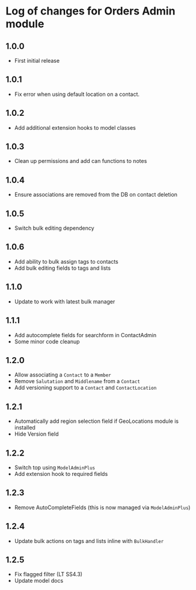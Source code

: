 # Log of changes for Orders Admin module

## 1.0.0

* First initial release

## 1.0.1

* Fix error when using default location on a contact.

## 1.0.2

* Add additional extension hooks to model classes

## 1.0.3

* Clean up permissions and add can functions to notes

## 1.0.4

* Ensure associations are removed from the DB on contact deletion

## 1.0.5

* Switch bulk editing dependency 

## 1.0.6

* Add ability to bulk assign tags to contacts
* Add bulk editing fields to tags and lists 

## 1.1.0

* Update to work with latest bulk manager

## 1.1.1

* Add autocomplete fields for searchform in ContactAdmin
* Some minor code cleanup

## 1.2.0

* Allow associating a `Contact` to a `Member`
* Remove `Salutation` and `Middlename` from a `Contact`
* Add versioning support to a `Contact` and `ContactLocation`

## 1.2.1

* Automatically add region selection field if GeoLocations module is installed
* Hide Version field

## 1.2.2

* Switch top using `ModelAdminPlus`
* Add extension hook to required fields

## 1.2.3

* Remove AutoCompleteFields (this is now managed via `ModelAdminPlus`)

## 1.2.4

* Update bulk actions on tags and lists inline with `BulkHandler`

## 1.2.5

* Fix flagged filter (LT SS4.3)
* Update model docs